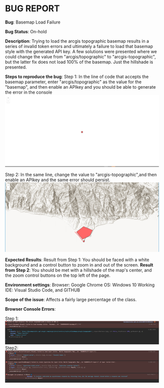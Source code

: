 # BUG REPORT
**Bug**: Basemap Load Failure 

 

**Bug Status**: On-hold 

 
**Description**: 
Trying to load the arcgis topographic basemap results in a series of invalid token errors and ultimately a failure to load that basemap style with the generated API key. A few solutions were presented where we could change the value from "arcgis/topographic" to "arcgis-topographic", but the latter fix does not load 100% of the basemap. Just the hillshade is presented. 

 
**Steps to reproduce the bug**: 
Step 1: 
In the line of code that accepts the basemap parameter, enter "arcgis/topographic"  as the value for the "basemap", and then enable an APIkey and you should be able to generate the error in the console 
![Error from the tutorial](Errors/expectedError1.png)

Step 2: 
In the same line, change the value to "arcgis-topographic",and then enable an APIkey and the same error should persist. 
![Error from the tutorial](Errors/expectedError2.png)


**Expected Results**: 
Result from Step 1: 
You should be faced with a white background and a control button to zoom in and out of the screen. 
**Result from Step 2**: 
You should be met with a hillshade of the map's center, and the zoom control buttons on the top left of the page. 


**Environment settings**: 
Browser: Google Chrome 
OS: Windows 10 
Working IDE: Visual Studio Code, and GITHUB 

**Scope of the issue**: 
Affects a fairly large percentage of the class.  

 
**Browser Console Errors**: 

Step 1: 
![Error from the tutorial](Errors/consoleError1.png)
Step2: 
![Error from the tutorial](Errors/consoleError2.png)
 

 

 

 
